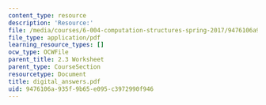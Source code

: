```yaml
---
content_type: resource
description: 'Resource:'
file: /media/courses/6-004-computation-structures-spring-2017/9476106a935f9b65e095c3972990f946_digital_answers.pdf
file_type: application/pdf
learning_resource_types: []
ocw_type: OCWFile
parent_title: 2.3 Worksheet
parent_type: CourseSection
resourcetype: Document
title: digital_answers.pdf
uid: 9476106a-935f-9b65-e095-c3972990f946
---
```

